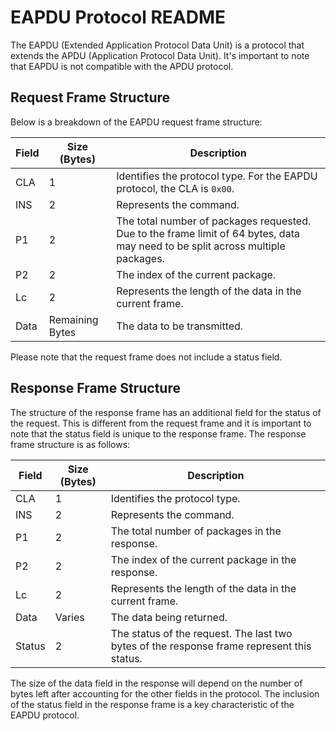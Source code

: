 # EAPDU Protocol README

The EAPDU (Extended Application Protocol Data Unit) is a protocol that extends the APDU (Application Protocol Data Unit). It's important to note that EAPDU is not compatible with the APDU protocol. 

## Request Frame Structure

Below is a breakdown of the EAPDU request frame structure:

| Field | Size (Bytes) | Description |
| ----- | ------------ | ----------- |
| CLA | 1 | Identifies the protocol type. For the EAPDU protocol, the CLA is `0x00`. |
| INS | 2 | Represents the command. |
| P1 | 2 | The total number of packages requested. Due to the frame limit of 64 bytes, data may need to be split across multiple packages. |
| P2 | 2 | The index of the current package. |
| Lc | 2 | Represents the length of the data in the current frame. |
| Data | Remaining Bytes | The data to be transmitted. |

Please note that the request frame does not include a status field. 

## Response Frame Structure

The structure of the response frame has an additional field for the status of the request. This is different from the request frame and it is important to note that the status field is unique to the response frame. The response frame structure is as follows:

| Field | Size (Bytes) | Description |
| ----- | ------------ | ----------- |
| CLA | 1 | Identifies the protocol type. |
| INS | 2 | Represents the command. |
| P1 | 2 | The total number of packages in the response. |
| P2 | 2 | The index of the current package in the response. |
| Lc | 2 | Represents the length of the data in the current frame. |
| Data | Varies | The data being returned. |
| Status | 2 | The status of the request. The last two bytes of the response frame represent this status. |

The size of the data field in the response will depend on the number of bytes left after accounting for the other fields in the protocol. The inclusion of the status field in the response frame is a key characteristic of the EAPDU protocol.